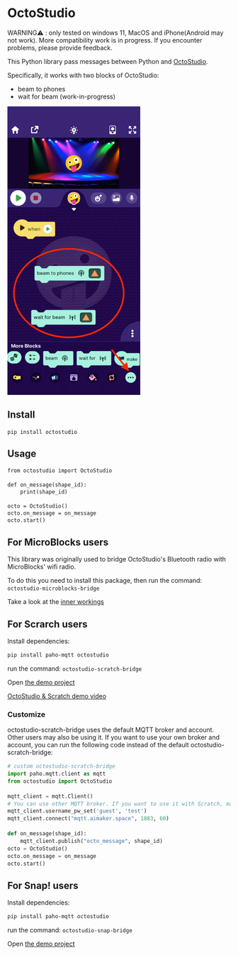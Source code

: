 # OctoStudio

WARNING⚠️ : only tested on windows 11, MacOS and iPhone(Android may not work). More compatibility work is in progress. If you encounter problems, please provide feedback.

This Python library pass messages between Python and [OctoStudio](https://octostudio.org/en/).

Specifically, it works with two blocks of OctoStudio:

- beam to phones
- wait for beam (work-in-progress)


<img width=300 src="./octostudio.png" />


## Install

```
pip install octostudio
```

## Usage

```
from octostudio import OctoStudio

def on_message(shape_id):
    print(shape_id)

octo = OctoStudio()
octo.on_message = on_message
octo.start()
```


## For MicroBlocks users

This library was originally used to bridge OctoStudio's Bluetooth radio with MicroBlocks' wifi radio.

To do this you need to install this package, then run the command: `octostudio-microblocks-bridge`

Take a look at the [inner workings](./octostudio/cli.py)

## For Scrarch users

Install dependencies:

```bash
pip install paho-mqtt octostudio
``` 

run the command: `octostudio-scratch-bridge`

Open [the demo project](https://create.codelab.club/projects/57459/editor/)

[OctoStudio & Scratch demo video](https://wwj718.github.io/post/img/octo-scratch.mp4)

### Customize

octostudio-scratch-bridge uses the default MQTT broker and account. Other users may also be using it. If you want to use your own broker and account, you can run the following code instead of the default octostudio-scratch-bridge:

```python
# custom octostudio-scratch-bridge
import paho.mqtt.client as mqtt
from octostudio import OctoStudio

mqtt_client = mqtt.Client()
# You can use other MQTT broker. If you want to use it with Scratch, make sure the MQTT broker supports wss protocol
mqtt_client.username_pw_set('guest', 'test')
mqtt_client.connect("mqtt.aimaker.space", 1883, 60)

def on_message(shape_id):
    mqtt_client.publish("octo_message", shape_id)
octo = OctoStudio()
octo.on_message = on_message
octo.start()
```

## For Snap! users

Install dependencies:

```bash
pip install paho-mqtt octostudio
``` 

run the command: `octostudio-snap-bridge`

Open [the demo project](https://snap.berkeley.edu/project?username=alan_russell&projectname=octostudio%2dsnap%2ddemo)